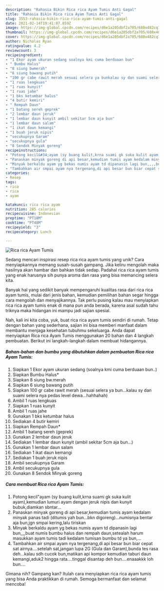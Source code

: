 ```yaml
---
description: "Rahasia Bikin Rica rica Ayam Tumis Anti Gagal"
title: "Rahasia Bikin Rica rica Ayam Tumis Anti Gagal"
slug: 3553-rahasia-bikin-rica-rica-ayam-tumis-anti-gagal
date: 2021-02-14T19:41:07.859Z
image: https://img-global.cpcdn.com/recipes/d6e1a205dbf2a705/680x482cq70/rica-rica-ayam-tumis-foto-resep-utama.jpg
thumbnail: https://img-global.cpcdn.com/recipes/d6e1a205dbf2a705/680x482cq70/rica-rica-ayam-tumis-foto-resep-utama.jpg
cover: https://img-global.cpcdn.com/recipes/d6e1a205dbf2a705/680x482cq70/rica-rica-ayam-tumis-foto-resep-utama.jpg
author: Nicholas Ryan
ratingvalue: 4.2
reviewcount: 3
recipeingredient:
- "1 Ekor ayam ukuran sedang soalnya kmi cuma berduaan bun"
- " Bumbu Halus"
- "8 siung bwmerah"
- "6 siung bawang putih"
- "100 gr cabe rawit merah sesuai selera ya bunkalau sy dan suami selera nya pedas level dewahahhahah"
- "1 ruas lengkuas"
- "1 ruas kunyit"
- "1 ruas jahe"
- "1 bks ketumbar halus"
- "4 butir kemiri"
- " Rempah Daun"
- "1 batang sereh geprek"
- "2 lembar daun jeruk"
- "1 lembar daun kunyit ambil sekitar 5cm aja bun"
- "1 lembar daun salam"
- "1 ikat daun kemangi"
- "1 buah jeruk nipis"
- "secukupnya Garam"
- "secukupnya gula"
- "8 Sendok Minyak goreng"
recipeinstructions:
- "Potong kecil&#34;ayam (sy buang kulit,krna suami gk suka kulit ayam),kemudian lumuri ayam dengan jeruk nipis dan kunyit bubuk,diamkan sbntar..."
- "Panaskan minyak goreng di api besar,kemudian tumis ayam kedalam minyak panas tadi (ditumis yah bun...bkn digoreng)...numisnya bentar aja bun,jgn smpai kering,lalu tiriskan"
- "Minyak berkaldu ayam yg bekas numis ayam td dipanasin lagi bun,,,,buat numis bumbu halus dan rempah daun,setealah harum masukkan ayam tumis tadi kedalam tumisan bumbu td ya bun,..."
- "Tambahkan air smpai ayam nya tergenang,di api besar bun biar cepat sat airnya....setelah sat,jangan lupa 2G (Gula dan Garam),bunda tes rasa deh...kalau sdh cucok bun,matikan api kompor kemudian taburi daun kemangi,aduk2 hingga rata....tinggal disantap deh bun....enaaakkk loh bun...."
categories:
- Resep
tags:
- rica
- rica
- ayam

katakunci: rica rica ayam 
nutrition: 285 calories
recipecuisine: Indonesian
preptime: "PT18M"
cooktime: "PT48M"
recipeyield: "3"
recipecategory: Lunch

---
```



![Rica rica Ayam Tumis](https://img-global.cpcdn.com/recipes/d6e1a205dbf2a705/680x482cq70/rica-rica-ayam-tumis-foto-resep-utama.jpg)

Sedang mencari inspirasi resep rica rica ayam tumis yang unik? Cara menyiapkannya memang susah-susah gampang. Jika keliru mengolah maka hasilnya akan hambar dan bahkan tidak sedap. Padahal rica rica ayam tumis yang enak harusnya sih punya aroma dan rasa yang bisa memancing selera kita.



Banyak hal yang sedikit banyak mempengaruhi kualitas rasa dari rica rica ayam tumis, mulai dari jenis bahan, kemudian pemilihan bahan segar hingga cara mengolah dan menyajikannya. Tak perlu pusing kalau mau menyiapkan rica rica ayam tumis enak di mana pun anda berada, karena asal sudah tahu triknya maka hidangan ini mampu jadi sajian spesial.


Nah, kali ini kita coba, yuk, buat rica rica ayam tumis sendiri di rumah. Tetap dengan bahan yang sederhana, sajian ini bisa memberi manfaat dalam membantu menjaga kesehatan tubuhmu sekeluarga. Anda dapat menyiapkan Rica rica Ayam Tumis menggunakan 20 bahan dan 4 langkah pembuatan. Berikut ini langkah-langkah dalam membuat hidangannya.

<!--inarticleads1-->

##### Bahan-bahan dan bumbu yang dibutuhkan dalam pembuatan Rica rica Ayam Tumis:

1. Siapkan 1 Ekor ayam ukuran sedang (soalnya kmi cuma berduaan bun..)
1. Siapkan  Bumbu Halus*
1. Siapkan 8 siung bw.merah
1. Siapkan 6 siung bawang putih
1. Siapkan 100 gr cabe rawit merah (sesuai selera ya bun...kalau sy dan suami selera nya pedas level dewa...hahhahah)
1. Ambil 1 ruas lengkuas
1. Siapkan 1 ruas kunyit
1. Ambil 1 ruas jahe
1. Gunakan 1 bks ketumbar halus
1. Sediakan 4 butir kemiri
1. Siapkan  Rempah Daun*
1. Ambil 1 batang sereh (geprek)
1. Gunakan 2 lembar daun jeruk
1. Sediakan 1 lembar daun kunyit (ambil sekitar 5cm aja bun...)
1. Gunakan 1 lembar daun salam
1. Sediakan 1 ikat daun kemangi
1. Sediakan 1 buah jeruk nipis
1. Ambil secukupnya Garam
1. Ambil secukupnya gula
1. Gunakan 8 Sendok Minyak goreng




<!--inarticleads2-->

##### Cara membuat Rica rica Ayam Tumis:

1. Potong kecil&#34;ayam (sy buang kulit,krna suami gk suka kulit ayam),kemudian lumuri ayam dengan jeruk nipis dan kunyit bubuk,diamkan sbntar...
1. Panaskan minyak goreng di api besar,kemudian tumis ayam kedalam minyak panas tadi (ditumis yah bun...bkn digoreng)...numisnya bentar aja bun,jgn smpai kering,lalu tiriskan
1. Minyak berkaldu ayam yg bekas numis ayam td dipanasin lagi bun,,,,buat numis bumbu halus dan rempah daun,setealah harum masukkan ayam tumis tadi kedalam tumisan bumbu td ya bun,...
1. Tambahkan air smpai ayam nya tergenang,di api besar bun biar cepat sat airnya....setelah sat,jangan lupa 2G (Gula dan Garam),bunda tes rasa deh...kalau sdh cucok bun,matikan api kompor kemudian taburi daun kemangi,aduk2 hingga rata....tinggal disantap deh bun....enaaakkk loh bun....




Gimana nih? Gampang kan? Itulah cara menyiapkan rica rica ayam tumis yang bisa Anda praktikkan di rumah. Semoga bermanfaat dan selamat mencoba!

